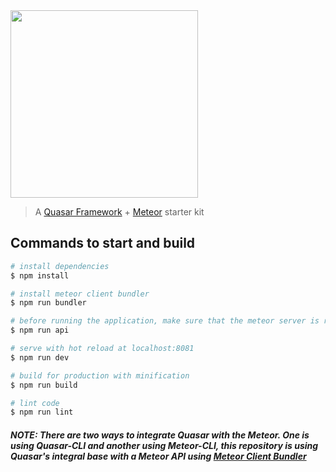 <img src="https://cdn.rawgit.com/alexandesigner/quasar-meteor/3edd3fb5/src/assets/quasar-meteor-logo-full.svg" width="300" />

> A [Quasar Framework](https://github.com/quasarframework/quasar) + [Meteor](https://github.com/meteor/meteor) starter kit

## Commands to start and build

``` bash
# install dependencies
$ npm install

# install meteor client bundler
$ npm run bundler

# before running the application, make sure that the meteor server is running for this
$ npm run api

# serve with hot reload at localhost:8081
$ npm run dev

# build for production with minification
$ npm run build

# lint code
$ npm run lint
```

##### NOTE: There are two ways to integrate Quasar with the Meteor. One is using Quasar-CLI and another using Meteor-CLI, this repository is using Quasar's integral base with a Meteor API using [Meteor Client Bundler](https://github.com/Urigo/meteor-client-bundler)
